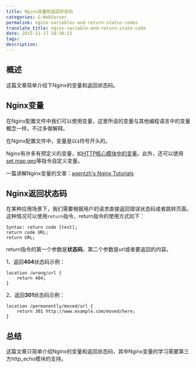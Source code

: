 ```yaml
---
title: Nginx变量和返回状态码
categories: G-WebServer
permalink: nginx-variables-and-return-status-codes
translate_title: nginx-variable-and-return-state-code
date: 2015-11-17 10:30:13
tags:
description:
---
```

## 概述
这篇文章简单介绍下Nginx的变量和返回状态码。

## Nginx变量
在Nginx配置文件中我们可以使用变量，这里所说的变量与其他编程语言中的变量概念一样，不过多做解释。  

在Nginx配置文件中，变量是以`$`符号开头的。  

Nginx有许多有预定义的变量，如[HTTP核心模块中的变量](http://nginx.org/en/docs/http/ngx_http_core_module.html?&_ga=1.108377733.667418771.1436862331#variables)。此外，还可以使用[set](http://nginx.org/en/docs/http/ngx_http_rewrite_module.html?&_ga=1.84327838.667418771.1436862331#set),[map](http://nginx.org/en/docs/http/ngx_http_map_module.html?&_ga=1.150511025.667418771.1436862331#map),[geo](http://nginx.org/en/docs/http/ngx_http_geo_module.html?&_ga=1.150511025.667418771.1436862331#geo)等指令自定义变量。   

一篇讲解Nginx变量的文章：[agentzh's Nginx Tutorials](https://openresty.org/download/agentzh-nginx-tutorials-en.html)


## Nginx返回状态码
在某种应用场景下，我们需要根据用户的请求直接返回错误状态码或者跳转页面。这种情况可以使用`return`指令，return指令的使用方式如下：
```
Syntax:	return code [text];
return code URL;
return URL;
```
return指令的第一个参数是**状态码**，第二个参数是url或者要返回的内容。

1、返回**404**状态码示例：
```
location /wrong/url {
    return 404;
}
```
2、返回**301**状态码示例：
```
location /permanently/moved/url {
    return 301 http://www.example.com/moved/here;
}
```

## 总结
这篇文章只简单介绍Nginx的变量和返回状态码，其中Nginx变量的学习需要第三方http_echo模块的支持。
<br />

